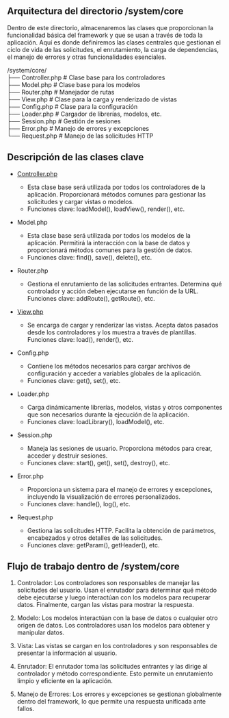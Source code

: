 ## Arquitectura del directorio /system/core  

Dentro de este directorio, almacenaremos las clases que proporcionan la funcionalidad básica del framework y que se usan a través de toda la aplicación. Aquí es donde definiremos las clases centrales que gestionan el ciclo de vida de las solicitudes, el enrutamiento, la carga de dependencias, el manejo de errores y otras funcionalidades esenciales.  

/system/core/  
  ├── Controller.php         # Clase base para los controladores  
  ├── Model.php              # Clase base para los modelos  
  ├── Router.php             # Manejador de rutas  
  ├── View.php               # Clase para la carga y renderizado de vistas  
  ├── Config.php             # Clase para la configuración  
  ├── Loader.php             # Cargador de librerías, modelos, etc.  
  ├── Session.php            # Gestión de sesiones  
  ├── Error.php              # Manejo de errores y excepciones  
  └── Request.php            # Manejo de las solicitudes HTTP  



## Descripción de las clases clave

 - [Controller.php](core/controller.md)  
    - Esta clase base será utilizada por todos los controladores de la aplicación. Proporcionará métodos comunes para gestionar las solicitudes y cargar vistas o modelos.  
    - Funciones clave: loadModel(), loadView(), render(), etc.
    
 - Model.php
    - Esta clase base será utilizada por todos los modelos de la aplicación. Permitirá la interacción con la base de datos y proporcionará métodos comunes para la gestión de datos.
    - Funciones clave: find(), save(), delete(), etc.
    
 - Router.php
    - Gestiona el enrutamiento de las solicitudes entrantes. Determina qué controlador y acción deben ejecutarse en función de la URL.
Funciones clave: addRoute(), getRoute(), etc.

 - [View.php](core/view.md)
    - Se encarga de cargar y renderizar las vistas. Acepta datos pasados desde los controladores y los muestra a través de plantillas.
Funciones clave: load(), render(), etc.

 - Config.php
    - Contiene los métodos necesarios para cargar archivos de configuración y acceder a variables globales de la aplicación.
    - Funciones clave: get(), set(), etc.
    
 - Loader.php
    - Carga dinámicamente librerías, modelos, vistas y otros componentes que son necesarios durante la ejecución de la aplicación.
    - Funciones clave: loadLibrary(), loadModel(), etc.
    
 - Session.php
    - Maneja las sesiones de usuario. Proporciona métodos para crear, acceder y destruir sesiones.
    - Funciones clave: start(), get(), set(), destroy(), etc.
    
 - Error.php
    - Proporciona un sistema para el manejo de errores y excepciones, incluyendo la visualización de errores personalizados.
    - Funciones clave: handle(), log(), etc.

 - Request.php
    - Gestiona las solicitudes HTTP. Facilita la obtención de parámetros, encabezados y otros detalles de las solicitudes.
    - Funciones clave: getParam(), getHeader(), etc.


## Flujo de trabajo dentro de /system/core

1. Controlador: Los controladores son responsables de manejar las solicitudes del usuario. Usan el enrutador para determinar qué método debe ejecutarse y luego interactúan con los modelos para recuperar datos. Finalmente, cargan las vistas para mostrar la respuesta.

2. Modelo: Los modelos interactúan con la base de datos o cualquier otro origen de datos. Los controladores usan los modelos para obtener y manipular datos.

3. Vista: Las vistas se cargan en los controladores y son responsables de presentar la información al usuario.

4. Enrutador: El enrutador toma las solicitudes entrantes y las dirige al controlador y método correspondiente. Esto permite un enrutamiento limpio y eficiente en la aplicación.

5. Manejo de Errores: Los errores y excepciones se gestionan globalmente dentro del framework, lo que permite una respuesta unificada ante fallos.

